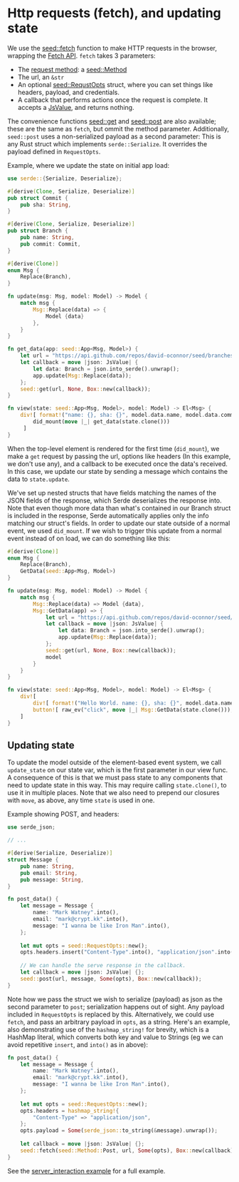 # Http requests (fetch), and updating state

We use the [seed::fetch](https://docs.rs/seed/0.1.12/seed/fetch/fn.fetch.html) function
to make HTTP requests in the browser, wrapping the [Fetch API](https://developer.mozilla.org/en-US/docs/Web/API/Fetch_API).
`fetch` takes 3 parameters: 

- The [request method](https://developer.mozilla.org/en-US/docs/Web/HTTP/Methods): a
[seed::Method](https://docs.rs/seed/0.1.12/seed/fetch/enum.Method.html)
- The url, an `&str`
- An optional [seed::RequstOpts](https://docs.rs/seed/0.1.12/seed/fetch/struct.RequestOpts.html) struct, where you
can set things like headers, payload, and credentials.
- A callback that performs actions once the request is complete. It accepts
a [JsValue](https://docs.rs/wasm-bindgen/0.2.29/wasm_bindgen/), and returns nothing.

The convenience functions [seed::get](https://docs.rs/seed/0.1.12/seed/fetch/fn.get.html) and
[seed::post](https://docs.rs/seed/0.1.12/seed/fetch/fn.post.html) are also available;
these are the same as `fetch`, but ommit the method parameter. Additionally, `seed::post`
uses a non-serialized payload as a second parameter: This is any Rust struct which implements
`serde::Serialize`. It overrides the payload defined in `RequestOpts`.

Example, where we update the state on initial app load:
```rust
use serde::{Serialize, Deserialize};

#[derive(Clone, Serialize, Deserialize)]
pub struct Commit {
    pub sha: String,
}

#[derive(Clone, Serialize, Deserialize)]
pub struct Branch {
    pub name: String,
    pub commit: Commit,
}

#[derive(Clone)]
enum Msg {
    Replace(Branch),
}

fn update(msg: Msg, model: Model) -> Model {
    match msg {
        Msg::Replace(data) => {
            Model {data}
        },
    }
}

fn get_data(app: seed::App<Msg, Model>) {
    let url = "https://api.github.com/repos/david-oconnor/seed/branches/master";
    let callback = move |json: JsValue| {
        let data: Branch = json.into_serde().unwrap();
        app.update(Msg::Replace(data));
    };
    seed::get(url, None, Box::new(callback));
}

fn view(state: seed::App<Msg, Model>, model: Model) -> El<Msg> {
    div![ format!("name: {}, sha: {}", model.data.name, model.data.commit.sha),
        did_mount(move |_| get_data(state.clone()))
     ]
}
```
When the top-level element is rendered for the first time (`did_mount`), we make
a `get` request by passing the url, options like headers (In this example, we don't use any),
and a callback to be executed once the data's received. In this case, we update our
state by sending a message which contains the data to `state.update`.

We've set up nested structs that have fields matching the names of the JSON fields of
the response, which Serde deserializes the response into. Note that even though more data than 
what's contained in our Branch struct is included
in the response, Serde automatically applies only the info matching our struct's fields.
In order to update our state outside of a normal event, we used `did_mount`. If we wish to trigger
this update from a normal event instead of on load, we can do something like this:

```rust
#[derive(Clone)]
enum Msg {
    Replace(Branch),
    GetData(seed::App<Msg, Model>)
}

fn update(msg: Msg, model: Model) -> Model {
    match msg {
        Msg::Replace(data) => Model {data},
        Msg::GetData(app) => {
            let url = "https://api.github.com/repos/david-oconnor/seed/branches/master";
            let callback = move |json: JsValue| {
                let data: Branch = json.into_serde().unwrap();
                app.update(Msg::Replace(data));
            };
            seed::get(url, None, Box::new(callback));
            model
        }
    }
}

fn view(state: seed::App<Msg, Model>, model: Model) -> El<Msg> {
    div![
        div![ format!("Hello World. name: {}, sha: {}", model.data.name, model.data.commit.sha) ],
        button![ raw_ev("click", move |_| Msg::GetData(state.clone())), "Update from the internet"]
    ]
}
```

## Updating state
To update the model outside of the element-based event system, we call `update_state` on
our state var, which is the first parameter in our view func. A consequence of this is
that we must pass state to any components that need to update state in this way. This
may require calling `state.clone()`, to use it in multiple places. Note that we also need
to prepend our closures with `move`, as above, any time `state` is used in one.

Example showing POST, and headers:
```rust
use serde_json;

// ...

#[derive(Serialize, Deserialize)]
struct Message {
    pub name: String,
    pub email: String,
    pub message: String,
}

fn post_data() {
    let message = Message {
        name: "Mark Watney".into(),
        email: "mark@crypt.kk".into(),
        message: "I wanna be like Iron Man".into(),
    };
    
    let mut opts = seed::RequestOpts::new();
    opts.headers.insert("Content-Type".into(), "application/json".into());
    
    // We can handle the serve response in the callback.
    let callback = move |json: JsValue| {};
    seed::post(url, message, Some(opts), Box::new(callback));
}
```
Note how we pass the struct we wish to serialize (payload) as json as the second parameter to `post`;
serialization happens out of sight. Any payload included in `RequestOpts` is replaced by this.
Alternatively, we could use `fetch`, and pass an arbitrary payload in `opts`, as a string. 
Here's an example, also demonstrating use 
of the `hashmap_string!` for brevity, which is a HashMap literal, which converts
both key and value to Strings (eg we can avoid repetitive `insert`, and `into()` as in above):

```rust
fn post_data() {
    let message = Message {
        name: "Mark Watney".into(),
        email: "mark@crypt.kk".into(),
        message: "I wanna be like Iron Man".into(),
    };
    
    let mut opts = seed::RequestOpts::new();
    opts.headers = hashmap_string!{
        "Content-Type" => "application/json",
    };
    opts.payload = Some(serde_json::to_string(&message).unwrap());
    
    let callback = move |json: JsValue| {};
    seed::fetch(seed::Method::Post, url, Some(opts), Box::new(callback));
}
```

See the [server_interaction example](https://github.com/David-OConnor/seed/tree/master/examples/server_interaction)
for a full example.